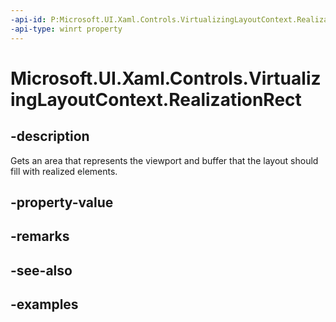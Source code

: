 ```yaml
---
-api-id: P:Microsoft.UI.Xaml.Controls.VirtualizingLayoutContext.RealizationRect
-api-type: winrt property
---
```


# Microsoft.UI.Xaml.Controls.VirtualizingLayoutContext.RealizationRect

<!--
public Windows.Foundation.Rect RealizationRect { get; }
-->

## -description

Gets an area that represents the viewport and buffer that the layout should fill with realized elements.

## -property-value

## -remarks

## -see-also

## -examples

